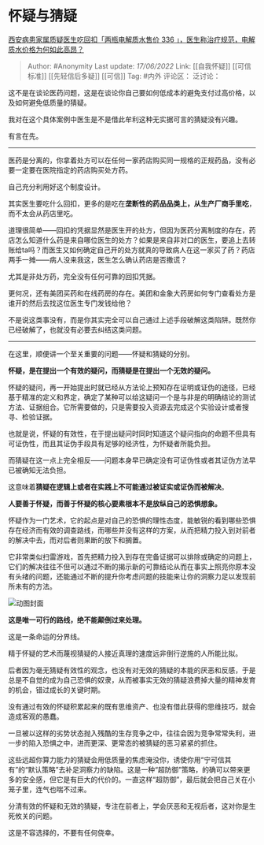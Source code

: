 # 怀疑与猜疑
[西安病患家属质疑医生吃回扣「两瓶电解质水售价 336 」，医生称治疗规范，电解质水价格为何如此高昂？](https://www.zhihu.com/question/537845427/answer/2532609297)

> Author: #Anonymity
> Last update: *17/06/2022*
> Link: [[自我怀疑]] [[可信标准]] [[先轻信后多疑]] [[可信]]
> Tag: #内外
> 评论区：
> 泛讨论：

这不是在谈论医药问题，这是在谈论你自己要如何低成本的避免支付过高价格，以及如何避免低质量的猜疑。

我对在这个具体案例中医生是不是借此牟利这种无实据可言的猜疑没有兴趣。

有言在先。

---

医药是分离的，你拿着处方可以在任何一家药店购买同一规格的正规药品，没有必要一定要在医院指定的药店购买处方药。

自己充分利用好这个制度设计。

其实医生要吃什么回扣，更多的是吃在**垄断性的药品品类上，从生产厂商手里吃**，而不太会从药店里吃。

道理很简单——回扣的凭据显然是医生开的处方，但因为医药分离制度的存在，药店怎么知道什么药是来自哪位医生的处方？如果是来自非对口的医生，要追上去转账给ta吗？而医生又如何确定自己开的处方就真的导致病人在这一家买了药？药店两手一摊——病人没来我这，医生怎么确认药店是否撒谎？

尤其是非处方药，完全没有任何可靠的回扣凭据。

更何况，还有美团买药和在线药房的存在。美团和金象大药房如何专门查看处方是谁开的然后去找这位医生专门发钱给他？

不是说这类事没有，而是你其实完全可以自己通过上述手段破解这类陷阱。既然你已经破解了，也就没有必要去纠结这类问题。

---

在这里，顺便讲一个至关重要的问题——怀疑和猜疑的分别。

**怀疑，是在提出一个有效的疑问，而猜疑是在提出一个无效的疑问。**

怀疑的疑问，再一开始提出时就已经从方法论上预知存在证明或证伪的途径，已经基于精准的定义和界定，确定了某种可以给这疑问一个是与非是的明确结论的测试方法、证据组合。它所需要做的，只是需要投入资源去完成这个实验设计或者搜寻、检验证据。

也就是说，怀疑的有效性，在于提出疑问时同时知道这个疑问指向的命题不但具有可证伪性，而且其证伪手段具有足够的经济性，为怀疑者所能负担。

而猜疑在这一点上完全相反——问题本身早已确定没有可证伪性或者其证伪方法早已被确知无法负担。

这意味着**猜疑在逻辑上或者在实践上不可能通过被证实或证伪而被解决**。

**人要善于怀疑，而善于怀疑的核心要素根本不是放纵自己的恐惧想象。**

怀疑作为一门艺术，它的起点是对自己的恐惧的理性态度，能敏锐的看到哪些恐惧存在经济而有效的调查路线，而哪些并没有这样的方案，从而把精力投入到对前者的解决中去，而对后者则果断的放下和搁置。

它非常类似扫雷游戏，首先把精力投入到存在完备证据可以排除或确定的问题上，它们的解决往往不但可以通过不断的揭示新的可靠结论从而在事实上照亮你原本没有头绪的问题，还能通过不断的提升你考虑问题的技能来让你的洞察力足以发现前所未有的方法。

![动图封面](https://pica.zhimg.com/50/v2-0debfe078fdf29b4bad95cf49db14962_720w.jpg?source=1940ef5c)

**这是唯一可行的路线，绝不能颠倒过来处理。**

这是一条命运的分界线。

精于怀疑的艺术而蔑视猜疑的人接近真理的速度远非倒行逆施的人所能比拟。

后者因为毫无猜疑有效性的观念，也没有对无效的猜疑的本能的厌恶和反感，于是总是不自觉的成为自己恐惧的奴隶，从而被事实无效的猜疑浪费掉大量的精神发育的机会，错过成长的关键时期。

没有通过有效的怀疑积累起来的既有思维资产、也没有借此获得的思维技巧，就会造成客观的愚蠢。

一旦被以这样的劣势状态抛入残酷的生存竞争之中，往往会因为竞争常常失利，进一步的陷入恐惧之中，进而更深、更常态的被猜疑的恶习紧紧的抓住。

这些远超你算力能力的猜疑会用低质量的焦虑淹没你，诱使你用“宁可信其有”的“默认策略”去补足洞察力的缺陷。这是一种“超防御”策略，的确可以带来更多的安全感，但它是有巨大的代价的。一直这样“超防御”，最后就会把自己关在小笼子里，连气也喘不过来。

分清有效的怀疑和无效的猜疑，专注在前者上，学会厌恶和无视后者，这对你是生死攸关的问题。

这是不容选择的，不要有任何侥幸。
